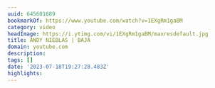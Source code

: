 ```yaml
---
uuid: 645601689
bookmarkOf: https://www.youtube.com/watch?v=1EXgRm1gaBM
category: video
headImage: https://i.ytimg.com/vi/1EXgRm1gaBM/maxresdefault.jpg
title: ANDY NIEBLAS | BAJA
domain: youtube.com
description:
tags: []
date: '2023-07-18T19:27:28.483Z'
highlights:
---
```




